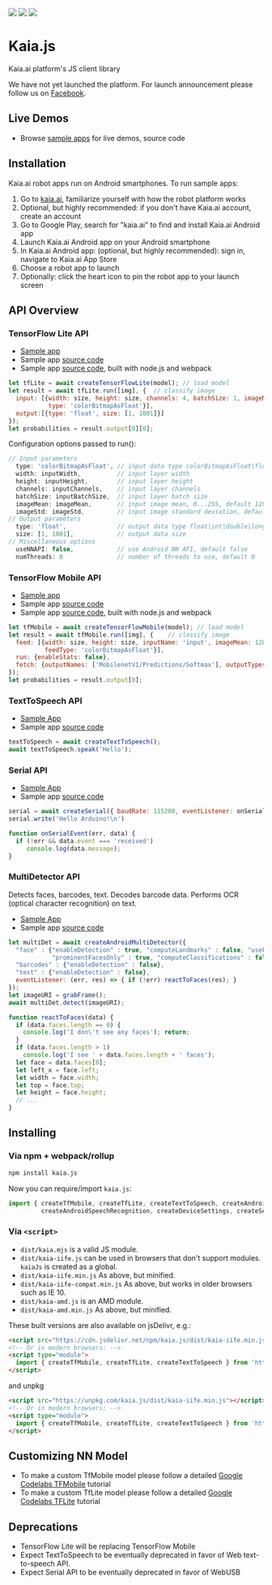 [![](https://img.shields.io/npm/v/kaia.js.svg)](https://www.npmjs.com/package/kaia.js)
[![](https://img.shields.io/npm/dw/kaia.js.svg)](https://www.npmjs.com/package/kaia.js)
[![](https://img.shields.io/npm/l/kaia.js.svg)](https://www.npmjs.com/package/kaia.js)

# Kaia.js
Kaia.ai platform's JS client library

We have not yet launched the platform. For launch announcement please follow us on [Facebook](https://www.facebook.com/kaiaai/).

## Live Demos
- Browse [sample apps](https://github.com/kaiaai/sample-apps) for live demos, source code

## Installation
Kaia.ai robot apps run on Android smartphones. To run sample apps:
1. Go to [kaia.ai](https://kaia.ai/), familiarize yourself with how the robot platform works
2. Optional, but highly recommended: if you don't have Kaia.ai account, create an account
3. Go to Google Play, search for "kaia.ai" to find and install Kaia.ai Android app
4. Launch Kaia.ai Android app on your Android smartphone
5. In Kaia.ai Android app: (optional, but highly recommended): sign in, navigate to Kaia.ai App Store
6. Choose a robot app to launch
7. Optionally: click the heart icon to pin the robot app to your launch screen

## API Overview

### TensorFlow Lite API
- [Sample app](https://kaia.ai/view-app/5bbaccffa2f5f31d466259b6)
- Sample app [source code](https://github.com/kaiaai/tensorflow-lite-app)
- Sample app [source code](https://github.com/kaiaai/tensorflow-lite-app-node), built with node.js and webpack

```js
let tfLite = await createTensorFlowLite(model); // load model
let result = await tfLite.run([img], {  // classify image
  input: [{width: size, height: size, channels: 4, batchSize: 1, imageMean: 128.0, imageStd: 128.0,
           type: 'colorBitmapAsFloat'}],
  output:[{type: 'float', size: [1, 1001]}]
});
let probabilities = result.output[0][0];
```

Configuration options passed to run():
```js
// Input parameters
  type: 'colorBitmapAsFloat', // input data type colorBitmapAsFloat|float|int|double|long|byte|colorBitmapAsByte
  width: inputWidth,          // input layer width
  height: inputHeight,        // input layer height
  channels: inputChannels,    // input layer channels
  batchSize: inputBatchSize,  // input layer batch size
  imageMean: imageMean,       // input image mean, 0...255, default 128
  imageStd: imageStd,         // input image standard deviation, default 128
// Output parameters
  type: 'float',              // output data type float|int|double|long|byte
  size: [1, 1001],            // output data size
// Miscellaneous options
  useNNAPI: false,            // use Android NN API, default false
  numThreads: 0               // number of threads to use, default 0
```

### TensorFlow Mobile API
- [Sample app](https://kaia.ai/view-app/5ba319fc89bed10c954a2702)
- Sample app [source code](https://github.com/kaiaai/tensorflow-mobile-app)
- Sample app [source code](https://github.com/kaiaai/tensorflow-mobile-app-node), built with node.js and webpack

```js
let tfMobile = await createTensorFlowMobile(model); // load model
let result = await tfMobile.run([img], {    // classify image
  feed: [{width: size, height: size, inputName: 'input', imageMean: 128.0, imageStd: 128.0,
          feedType: 'colorBitmapAsFloat'}],
  run: {enableStats: false},
  fetch: {outputNames: ['MobilenetV1/Predictions/Softmax'], outputTypes: ['float']}
});
let probabilities = result.output[0];
```

### TextToSpeech API
- [Sample App](https://kaia.ai/view-app/5a055af654d7fc08c068f3b9)
- Sample app [source code](https://github.com/kaiaai/tree/master/text-to-speech)

```js
textToSpeech = await createTextToSpeech();
await textToSpeech.speak('Hello');
```

### Serial API
- [Sample App](https://kaia.ai/view-app/5bea7418f8864127d7ee4cac)
- Sample app [source code](https://github.com/kaiaai/tree/master/usb-serial)

```js
serial = await createSerial({ baudRate: 115200, eventListener: onSerialEvent });
serial.write('Hello Arduino!\n')

function onSerialEvent(err, data) {
  if (!err && data.event === 'received')
     console.log(data.message);
}
```

### MultiDetector API
Detects faces, barcodes, text. Decodes barcode data. Performs OCR (optical character recognition) on text.
- [Sample App](https://kaia.ai/view-app/5b8b8336c38e3b3579ca986f)
- Sample app [source code](https://github.com/kaiaai/tree/master/face-detection)

```js
let multiDet = await createAndroidMultiDetector({
  "face" : {"enableDetection" : true, "computeLandmarks" : false, "useFastSpeed" : true, "tracking" : true,
            "prominentFacesOnly" : true, "computeClassifications" : false, "minFaceSize" : 0.2},
  "barcodes" : {"enableDetection" : false},
  "text" : {"enableDetection" : false},
  eventListener: (err, res) => { if (!err) reactToFaces(res); }
});
let imageURI = grabFrame();
await multiDet.detect(imageURI);

function reactToFaces(data) {
  if (data.faces.length == 0) {
    console.log('I don\'t see any faces'); return;
  }
  if (data.faces.length > 1)
    console.log('I see ' + data.faces.length + ' faces');    
  let face = data.faces[0];
  let left_x = face.left;
  let width = face.width;
  let top = face.top;
  let height = face.height;
  // ...
}
```

## Installing

### Via npm + webpack/rollup
```sh
npm install kaia.js
```

Now you can require/import `kaia.js`:

```js
import { createTfMobile, createTfLite, createTextToSpeech, createAndroidMultiDetect, createPocketSphinx
         createAndroidSpeechRecognition, createDeviceSettings, createSerial, createSensors} from 'kaia.js';
```

### Via `<script>`
* `dist/kaia.mjs` is a valid JS module.
* `dist/kaia-iife.js` can be used in browsers that don't support modules. `kaiaJs` is created as a global.
* `dist/kaia-iife.min.js` As above, but minified.
* `dist/kaia-iife-compat.min.js` As above, but works in older browsers such as IE 10.
* `dist/kaia-amd.js` is an AMD module.
* `dist/kaia-amd.min.js` As above, but minified.

These built versions are also available on jsDelivr, e.g.:

```html
<script src="https://cdn.jsdelivr.net/npm/kaia.js/dist/kaia-iife.min.js"></script>
<!-- Or in modern browsers: -->
<script type="module">
  import { createTfMobile, createTfLite, createTextToSpeech } from 'https://cdn.jsdelivr.net/npm/kaia.js';
</script>
```
and unpkg
```html
<script src="https://unpkg.com/kaia.js/dist/kaia-iife.min.js"></script>
<!-- Or in modern browsers: -->
<script type="module">
  import { createTfMobile, createTfLite, createTextToSpeech } from 'https://unpkg.com/kaia.js';
</script>
```

## Customizing NN Model
- To make a custom TfMobile model please follow a detailed [Google Codelabs TFMobile](https://codelabs.developers.google.com/codelabs/tensorflow-for-poets-2/#0) tutorial
- To make a custom TfLite model please follow a detailed [Google Codelabs TFLite](https://codelabs.developers.google.com/codelabs/tensorflow-for-poets-2-tflite/index.html#0) tutorial

## Deprecations
- TensorFlow Lite will be replacing TensorFlow Mobile
- Expect TextToSpeech to be eventually deprecated in favor of Web text-to-speech API.
- Expect Serial API to be eventually deprecated in favor of WebUSB
